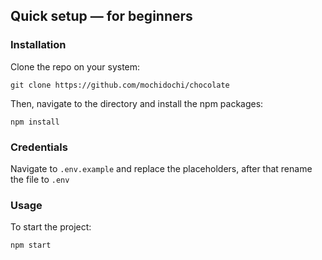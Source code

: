 ## Quick setup &mdash; for beginners

### Installation
Clone the repo on your system:

    git clone https://github.com/mochidochi/chocolate

Then, navigate to the directory and install the npm packages:

    npm install
    
### Credentials
Navigate to `.env.example` and replace the placeholders, after that rename the file to `.env`

### Usage
To start the project:

    npm start
